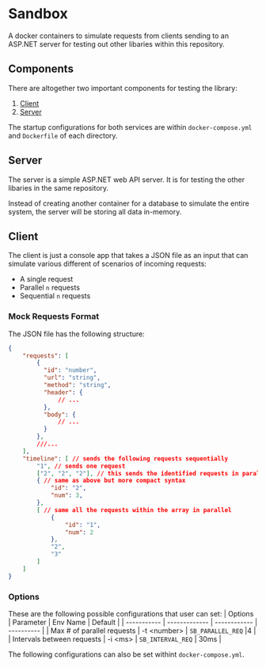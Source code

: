 # Sandbox

A docker containers to simulate requests from clients sending to an ASP.NET server for testing out other libaries within this repository.

## Components

There are altogether two important components for testing the library:

1. [Client](#client)
2. [Server](#server)

The startup configurations for both services are within `docker-compose.yml` and `Dockerfile` of each directory.

## Server

The server is a simple ASP.NET web API server. It is for testing the other libaries in the same repository.

Instead of creating another container for a database to simulate the entire system, the server will be storing all data in-memory.

## Client

The client is just a console app that takes a JSON file as an input that can simulate various different of scenarios of incoming requests:

- A single request
- Parallel `n` requests
- Sequential `n` requests

### Mock Requests Format

The JSON file has the following structure:

```json
{
    "requests": [
        {
          "id": "number",
          "url": "string",
          "method": "string",
          "header": {
              // ...
          },
          "body": {
              // ...
          }
        },
        ///...
    ],
    "timeline": [ // sends the following requests sequentially
        "1", // sends one request
        ["2", "2", "2"], // this sends the identified requests in parallel
        { // same as above but more compact syntax
            "id": "2",
            "num": 3,
        },
        [ // same all the requests within the array in parallel
            {
                "id": "1",
                "num": 2
            },
            "2",
            "3"
        ]
    ]
}
```

### Options

These are the following possible configurations that user can set:
| Options     | Parameter     |  Env Name | Default |
| ----------- | ------------- | ------------ | ---------- |
| Max # of parallel requests      | -t \<number>   |  `SB_PARALLEL_REQ`        |4        |
| Intervals between requests    | -i \<ms>          | `SB_INTERVAL_REQ`        | 30ms        |

The following configurations can also be set withint `docker-compose.yml`.

